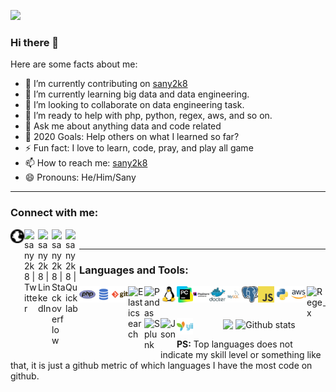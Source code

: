 
[![](https://i.pinimg.com/originals/54/00/af/5400af2f3c9c08f5c2ddc97e14937a02.gif)](https://stackoverflow.com/users/story/1138192)

### Hi there 👋

Here are some facts about me:

- 🔭 I’m currently contributing on [sany2k8][profile]
- 🌱 I’m currently learning big data and data engineering.
- 👯 I’m looking to collaborate on data engineering task.
- 🤔 I’m ready to help with php, python, regex, aws, and so on.
- 💬 Ask me about anything data and code related
- 🥅 2020 Goals: Help others on what I learned so far?
- ⚡ Fun fact: I love to learn, code, pray, and play all game
- 📫 How to reach me: [sany2k8][profile]
- 😄 Pronouns: He/Him/Sany

---

### Connect with me:

[<img align="left" alt="sany2k8.com" width="22px" src="https://raw.githubusercontent.com/iconic/open-iconic/master/svg/globe.svg" />][website]
[<img align="left" alt="sany2k8 | Twitter" width="22px" src="https://cdn.jsdelivr.net/npm/simple-icons@v3/icons/twitter.svg" />][twitter]
[<img align="left" alt="sany2k8 | LinkedIn" width="22px" src="https://cdn.jsdelivr.net/npm/simple-icons@v3/icons/linkedin.svg" />][linkedin]
[<img align="left" alt="sany2k8 | Stackoverflow" width="22px" src="https://cdn.jsdelivr.net/npm/simple-icons@3.4.0/icons/stackoverflow.svg" />][activity]
[<img align="left" alt="sany2k8 | Quicklab" width="22px" src="https://cdn.jsdelivr.net/npm/simple-icons@3.4.0/icons/google.svg" />][quicklab]

<br/>

---

### Languages and Tools:

[<img align="left" alt="PHP" width="26px" src="https://raw.githubusercontent.com/github/explore/361e2821e2dea67711cde99c9c40ed357061cf27/topics/php/php.png" />][phptag]
[<img align="left" alt="SQL" width="26px" src="https://raw.githubusercontent.com/github/explore/80688e429a7d4ef2fca1e82350fe8e3517d3494d/topics/sql/sql.png" />][sqltag]
[<img align="left" alt="Git" width="26px" src="https://raw.githubusercontent.com/github/explore/80688e429a7d4ef2fca1e82350fe8e3517d3494d/topics/git/git.png" />][gittag]
[<img align="left" alt="Elasticsearch" width="26px" src="https://img.icons8.com/color/48/000000/elasticsearch.png" />][elasticsearch]
[<img align="left" alt="Pandas" width="26px" src="https://upload.wikimedia.org/wikipedia/commons/thumb/e/ed/Pandas_logo.svg/1200px-Pandas_logo.svg.png"/>][pandas]
[<img align="left" alt="Ubuntu" width="26px" src="https://github.com/devicons/devicon/blob/master/icons/linux/linux-original.svg"/>][ubuntu]
[<img align="left" alt="PyCharm" width="26px" src="https://github.com/devicons/devicon/blob/master/icons/pycharm/pycharm-original.svg"/>][pycharm]
[<img align="left" alt="PhpStorm" width="26px" src="https://github.com/devicons/devicon/blob/master/icons/phpstorm/phpstorm-original-wordmark.svg"/>][phpstorm]
[<img align="left" alt="Docker" width="26px" src="https://github.com/devicons/devicon/blob/master/icons/docker/docker-original-wordmark.svg"/>][docker]
[<img align="left" alt="MySQL" width="26px" src="https://raw.githubusercontent.com/github/explore/80688e429a7d4ef2fca1e82350fe8e3517d3494d/topics/mysql/mysql.png" />][mysqltag]
[<img align="left" alt="PostGreSql" width="26px" src="https://raw.githubusercontent.com/github/explore/80688e429a7d4ef2fca1e82350fe8e3517d3494d/topics/postgresql/postgresql.png" />][postgrestag]
[<img align="left" alt="JavaScript" width="26px" src="https://raw.githubusercontent.com/github/explore/80688e429a7d4ef2fca1e82350fe8e3517d3494d/topics/javascript/javascript.png" />][jstag]
[<img align="left" alt="Python" width="26px" src="https://raw.githubusercontent.com/github/explore/80688e429a7d4ef2fca1e82350fe8e3517d3494d/topics/python/python.png" />][pythontag]
[<img align="left" alt="PostGreSql" width="26px" src="https://raw.githubusercontent.com/github/explore/80688e429a7d4ef2fca1e82350fe8e3517d3494d/topics/aws/aws.png" />][awstag]
[<img align="left" alt="Regex" width="26px" src="https://img.icons8.com/officel/16/000000/regex.png"/>][regex]
[<img align="left" alt="Splunk" width="26px" src="https://img.icons8.com/color/48/000000/splunk.png"/>][splunk]
[<img align="left" alt="Json" width="26px" src="https://img.icons8.com/nolan/64/json.png"/>][json]
[<img align="left" alt="Yii" width="26px" src="https://github.com/devicons/devicon/blob/master/icons/yii/yii-original-wordmark.svg"/>][yii]

<br />

---

<p align="center">
  <img align="center" src="https://github-readme-stats.vercel.app/api/top-langs/?username=sany2k8&theme=radical&hide_langs_below=1&layout=compact" />
  <img align="center" src="https://github-readme-stats.vercel.app/api?username=sany2k8&show_icons=true&theme=radical&line_height=21" alt="Github stats"/>
</p>

**PS:** Top languages does not indicate my skill level or something like that, it is just a github metric of which languages I have the most code on github.

<br />

[profile]: https://stackoverflow.com/users/1138192/always-sunny?tab=profile
[website]: https://stackoverflow.com/users/story/1138192
[activity]: https://stackoverflow.com/users/1138192/always-sunny?tab=topactivity
[quicklab]: https://www.qwiklabs.com/public_profiles/df9e282a-1e18-4aca-b807-68a66d150f41
[twitter]: https://twitter.com/MdSany2k8
[youtube]: https://youtube.com/sany2k8
[instagram]: https://instagram.com/sany2k8
[linkedin]: https://www.linkedin.com/in/md-sany-ahmed-9ab00745
[phptag]: https://stackoverflow.com/search?q=user:1138192+[php]
[sqltag]: https://stackoverflow.com/search?q=user:1138192+[sql]
[gittag]: https://stackoverflow.com/search?q=user:1138192+[git]
[mysqltag]: https://stackoverflow.com/search?q=user:1138192+[mysql]
[postgrestag]: https://stackoverflow.com/search?q=user:1138192+[postgres]
[jstag]: https://stackoverflow.com/search?q=user:1138192+[js]
[pythontag]: https://stackoverflow.com/search?q=user:1138192+[python]
[awstag]: https://stackoverflow.com/search?q=user:1138192+[aws]
[regex]: https://stackoverflow.com/search?q=user:1138192+[regex]
[splunk]: https://stackoverflow.com/search?q=user:1138192+[splunk]
[elasticsearch]: https://stackoverflow.com/search?q=user:1138192+[elasticsearch]
[json]: https://stackoverflow.com/search?q=user:1138192+[json]
[pandas]: https://stackoverflow.com/search?q=user:1138192+[pandas]
[pycharm]: https://stackoverflow.com/search?q=user:1138192+[github]
[docker]: https://stackoverflow.com/search?q=user:1138192+[docker]
[ubuntu]: https://stackoverflow.com/search?q=user:1138192+[ubuntu]
[phpstorm]: https://stackoverflow.com/search?q=user:1138192+[phpstorm]
[yii]: https://stackoverflow.com/search?q=user:1138192+[yii]
